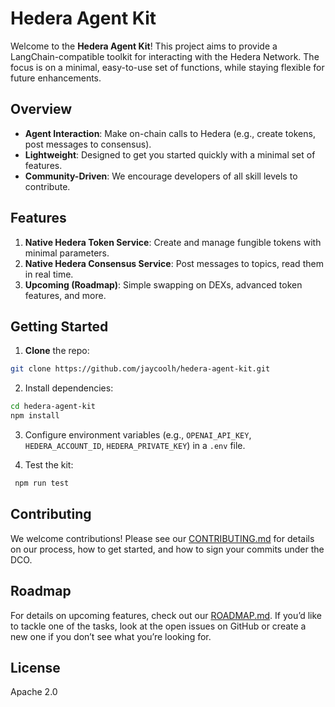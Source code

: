 # Hedera Agent Kit

Welcome to the **Hedera Agent Kit**! This project aims to provide a LangChain-compatible toolkit for interacting with the Hedera Network. The focus is on a minimal, easy-to-use set of functions, while staying flexible for future enhancements.

## Overview

- **Agent Interaction**: Make on-chain calls to Hedera (e.g., create tokens, post messages to consensus).
- **Lightweight**: Designed to get you started quickly with a minimal set of features.
- **Community-Driven**: We encourage developers of all skill levels to contribute.

## Features

1. **Native Hedera Token Service**: Create and manage fungible tokens with minimal parameters.
2. **Native Hedera Consensus Service**: Post messages to topics, read them in real time.
3. **Upcoming (Roadmap)**: Simple swapping on DEXs, advanced token features, and more.

## Getting Started

1. **Clone** the repo:

```bash
git clone https://github.com/jaycoolh/hedera-agent-kit.git
```

2. Install dependencies:

```bash
cd hedera-agent-kit
npm install
```

3. Configure environment variables (e.g., `OPENAI_API_KEY`, `HEDERA_ACCOUNT_ID`, `HEDERA_PRIVATE_KEY`) in a `.env` file.

4. Test the kit:

```bash
 npm run test
```

## Contributing

We welcome contributions! Please see our [CONTRIBUTING.md](https://github.com/jaycoolh/hedera-agent-kit/blob/main/CONTRIBUTING.md) for details on our process, how to get started, and how to sign your commits under the DCO.

## Roadmap

For details on upcoming features, check out our [ROADMAP.md](https://github.com/jaycoolh/hedera-agent-kit/blob/main/ROADMAP.md). If you’d like to tackle one of the tasks, look at the open issues on GitHub or create a new one if you don’t see what you’re looking for.

## License

Apache 2.0
